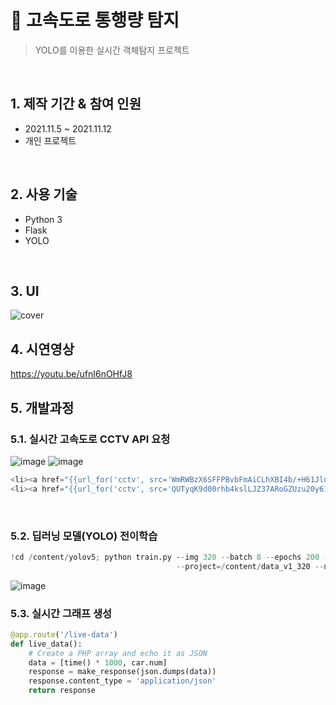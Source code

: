 # :pushpin: 고속도로 통행량 탐지
>YOLO를 이용한 실시간 객체탐지 프로젝트  

</br>

## 1. 제작 기간 & 참여 인원
- 2021.11.5 ~ 2021.11.12
- 개인 프로젝트

</br>

## 2. 사용 기술
  - Python 3
  - Flask
  - YOLO
  
</br>

## 3. UI
![cover](https://user-images.githubusercontent.com/48177285/141255585-cae6c8b4-a1f9-4e40-85da-4e186479b5e8.JPG)



## 4. 시연영상
https://youtu.be/ufnI6nOHfJ8


## 5. 개발과정
### 5.1. 실시간 고속도로 CCTV API 요청
![image](https://user-images.githubusercontent.com/48177285/151138768-ff5c7a00-12f8-49cf-886d-bc1989bb94e2.png)
![image](https://user-images.githubusercontent.com/48177285/151139684-645fbbd3-0763-41d5-97af-a1c69bb91eee.png)
~~~python
<li><a href="{{url_for('cctv', src='WmRWBzX6SFFPBvbFmAiCLhXBI4b/+H61JldCRpyvHfuP/l6fxlDkWQyLDFRU2FfSjBPBPUJwns2dUERd40H4lA==')}}" class="link-dark rounded">송파</a></li>
<li><a href="{{url_for('cctv', src='QUTyqK9d00rhb4kslLJZ37ARoGZUzu20y61LHqqGPdJxsS1arEVVw8AmgHJwV4ofxvNqeo9Oxqli8Knftyu9aw==')}}" class="link-dark rounded">성남</a></li>
~~~
</br>

### 5.2. 딥러닝 모델(YOLO) 전이학습
~~~python
!cd /content/yolov5; python train.py --img 320 --batch 8 --epochs 200 --data /content/dataset_v1/data.yaml  \
                                     --project=/content/data_v1_320 --name cctv_v1_320 --exist-ok 
~~~
![image](https://user-images.githubusercontent.com/48177285/151142218-0f2568ea-1cb7-4c34-95f1-e4f362a3f0e4.png)

### 5.3. 실시간 그래프 생성
~~~python
@app.route('/live-data')
def live_data():
    # Create a PHP array and echo it as JSON
    data = [time() * 1000, car.num]
    response = make_response(json.dumps(data))
    response.content_type = 'application/json'
    return response
~~~
